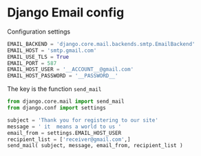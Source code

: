 # Django Email config

Configuration settings

```python
EMAIL_BACKEND = 'django.core.mail.backends.smtp.EmailBackend'
EMAIL_HOST = 'smtp.gmail.com'
EMAIL_USE_TLS = True
EMAIL_PORT = 587
EMAIL_HOST_USER = '__ACCOUNT__@gmail.com'
EMAIL_HOST_PASSWORD = '__PASSWORD__'
```

The key is the function `send_mail`

```python
from django.core.mail import send_mail
from django.conf import settings

subject = 'Thank you for registering to our site'
message = ' it  means a world to us '
email_from = settings.EMAIL_HOST_USER
recipient_list = ['receiver@gmail.com',]
send_mail( subject, message, email_from, recipient_list )
```
